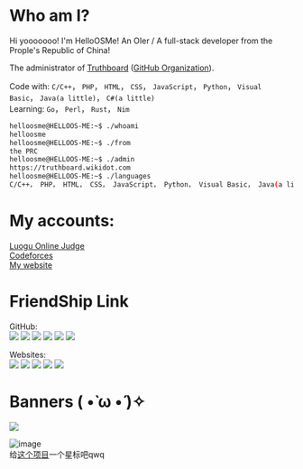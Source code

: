# Who am I?
Hi yooooooo! I'm HelloOSMe! An OIer / A full-stack developer from the Prople's Republic of China!

The administrator of [Truthboard](https://truthboard.wikidot.com) ([GitHub Organization](https://github.com/TruthboardWiki)).


Code with: `C/C++`， `PHP`， `HTML`， `CSS`， `JavaScript`， `Python`， `Visual Basic`， `Java(a little)`， `C#(a little)`  
Learning: `Go`， `Perl`， `Rust`， `Nim`  

```bash
helloosme@HELLOOS-ME:~$ ./whoami
helloosme
helloosme@HELLOOS-ME:~$ ./from
the PRC
helloosme@HELLOOS-ME:~$ ./admin
https://truthboard.wikidot.com
helloosme@HELLOOS-ME:~$ ./languages
C/C++， PHP， HTML， CSS， JavaScript， Python， Visual Basic， Java(a little)， C#(a little)
```

# My accounts:

[Luogu Online Judge](https://luogu.com.cn/user/755022)  
[Codeforces](https://codeforces.com/profile/HelloOS)  
[My website](https://helloos.eu.org)

# FriendShip Link
GitHub:  
[![](https://avatars.githubusercontent.com/u/116557254?s=64&v=4)](https://github.com/yu22c0w0)
[![](https://avatars.githubusercontent.com/u/97789520?s=64&v=4)](https://github.com/paperee)
[![](https://avatars.githubusercontent.com/u/96947247?s=64&v=4)](https://github.com/MaggieLOL)
[![](https://avatars.githubusercontent.com/u/119715919?s=64&v=4)](https://github.com/MinecraftWindows11)
[![](https://avatars.githubusercontent.com/u/109163654?s=64&v=4)](https://github.com/GTryobe)
[![](https://avatars.githubusercontent.com/u/110706523?s=64&v=4)](https://github.com/Tortoise-God)

Websites:  
[![](https://avatars.githubusercontent.com/u/116557254?s=64&v=4)](https://yu22c.tk)
[![](https://avatars.githubusercontent.com/u/97789520?s=64&v=4)](https://paperee.guru)
[![](https://avatars.githubusercontent.com/u/96947247?s=64&v=4)](https://thz.cool)
[![](https://avatars.githubusercontent.com/u/119715919?s=64&v=4)](https://MinecraftWindows11.github.io)
[![](https://avatars.githubusercontent.com/u/110706523?s=64&v=4)](https://tortoise-god.eu.org)

# Banners ( •̀ ω •́ )✧

![](https://idage.rickyxrc.top/github/user?username=HelloOSMe)

![image](http://idage.rickyxrc.top/github/repo?username=TruthboardWiki&repo=truthboard-searcher)  
给[这个项目](https://github.com/TruthboardWiki/truthboard-searcher)一个星标吧qwq

